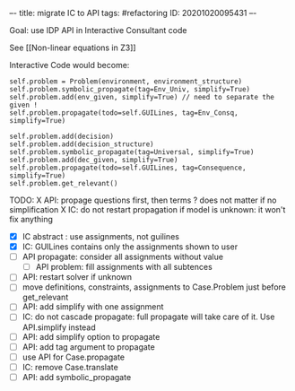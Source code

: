 –-
title: migrate IC to API
tags: #refactoring
   ID: 20201020095431
–-

Goal: use IDP API in Interactive Consultant code

See [[Non-linear equations in Z3]]

Interactive Code would become:
~~~~
self.problem = Problem(environment, environment_structure)
self.problem.symbolic_propagate(tag=Env_Univ, simplify=True)
self.problem.add(env_given, simplify=True) // need to separate the given !
self.problem.propagate(todo=self.GUILines, tag=Env_Consq, simplify=True)

self.problem.add(decision)
self.problem.add(decision_structure)
self.problem.symbolic_propagate(tag=Universal, simplify=True)
self.problem.add(dec_given, simplify=True)
self.problem.propagate(todo=self.GUILines, tag=Consequence, simplify=True)
self.problem.get_relevant()
~~~~

TODO:
X API: propage questions first, then terms ? does not matter if no simplification
X IC: do not restart propagation if model is unknown: it won't fix anything
- [x] IC abstract : use assignments, not guilines
- [x] IC: GUILines contains only the assignments shown to user
- [ ] API propagate: consider all assignments without value
    - [ ] API problem: fill assignments with all subtences
- [ ] API: restart solver if unknown
- [ ] move definitions, constraints, assignments to Case.Problem just before get_relevant
- [ ] API: add simplify with one assignment
- [ ] IC: do not cascade propagate: full propagate will take care of it.  Use API.simplify instead
- [ ] API: add simplify option to propagate
- [ ] API: add tag argument to propagate
- [ ] use API for Case.propagate
- [ ] IC: remove Case.translate
- [ ] API: add symbolic_propagate